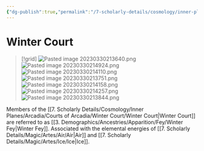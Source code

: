 ```yaml
---
{"dg-publish":true,"permalink":"/7-scholarly-details/cosmology/inner-planes/arcadia/courts-of-arcadia/winter-court/winter-court/","noteIcon":""}
---
```


# Winter Court

>[!grid]
>![Pasted image 20230330213640.png](/img/user/x.%20Assets/Attachments/Pasted%20image%2020230330213640.png)
>![Pasted image 20230330214924.png](/img/user/x.%20Assets/Attachments/Pasted%20image%2020230330214924.png)
>![Pasted image 20230330214110.png](/img/user/x.%20Assets/Attachments/Pasted%20image%2020230330214110.png)
>![Pasted image 20230330213751.png](/img/user/x.%20Assets/Attachments/Pasted%20image%2020230330213751.png)
>![Pasted image 20230330214158.png](/img/user/x.%20Assets/Attachments/Pasted%20image%2020230330214158.png)
>![Pasted image 20230330214257.png](/img/user/x.%20Assets/Attachments/Pasted%20image%2020230330214257.png)
>![Pasted image 20230330213844.png](/img/user/x.%20Assets/Attachments/Pasted%20image%2020230330213844.png)

Members of the [[7. Scholarly Details/Cosmology/Inner Planes/Arcadia/Courts of Arcadia/Winter Court/Winter Court\|Winter Court]] are referred to as [[3. Demographics/Ancestries/Apparition/Fey/Winter Fey\|Winter Fey]]. Associated with the elemental energies of [[7. Scholarly Details/Magic/Artes/Air/Air\|Air]] and [[7. Scholarly Details/Magic/Artes/Ice/Ice\|Ice]]. 